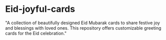 # Eid-joyful-cards
"A collection of beautifully designed Eid Mubarak cards to share festive joy and blessings with loved ones. This repository offers customizable greeting cards for the Eid celebration."
